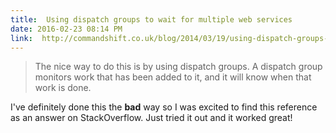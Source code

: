 ```yaml
---
title:  Using dispatch groups to wait for multiple web services
date: 2016-02-23 08:14 PM
link:  http://commandshift.co.uk/blog/2014/03/19/using-dispatch-groups-to-wait-for-multiple-web-services/
---
```


>  The nice way to do this is by using dispatch groups. A dispatch group monitors work that has been added to it, and it will know when that work is done.

I've definitely done this the **bad** way so I was excited to find this reference as an answer on StackOverflow. Just tried it out and it worked great!